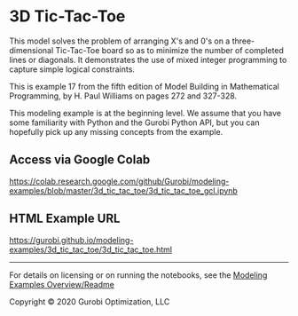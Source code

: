# 3D Tic-Tac-Toe

This model solves the problem of arranging  X's and 0's on a three-dimensional Tic-Tac-Toe board so as to minimize the 
number of completed lines or diagonals. It demonstrates the use of mixed integer programming to capture simple logical 
constraints.

This is example 17 from the fifth edition of Model Building in Mathematical Programming, by H. Paul Williams on pages 272 
and 327-328.

This modeling example is at the beginning level. We assume that you have some familiarity with Python and the Gurobi 
Python API, but you can hopefully pick up any missing concepts from the example.


## Access via Google Colab

https://colab.research.google.com/github/Gurobi/modeling-examples/blob/master/3d_tic_tac_toe/3d_tic_tac_toe_gcl.ipynb

## HTML Example URL

https://gurobi.github.io/modeling-examples/3d_tic_tac_toe/3d_tic_tac_toe.html


----
For details on licensing or on running the notebooks, see the [Modeling Examples Overview/Readme](https://github.com/Gurobi/modeling-examples/)

Copyright © 2020 Gurobi Optimization, LLC

